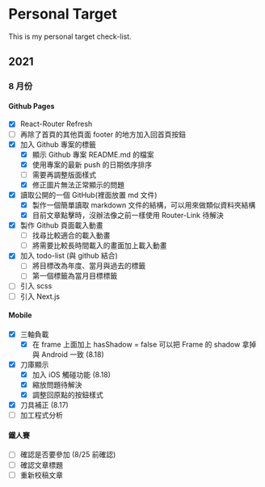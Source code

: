 # Personal Target
This is my personal target check-list.

## 2021
### 8 月份
#### Github Pages
- [x] React-Router Refresh
- [ ] 再除了首頁的其他頁面 footer 的地方加入回首頁按鈕
- [x] 加入 Github 專案的標籤
  - [x] 顯示 Github 專案 README.md 的檔案
  - [x] 使用專案的最新 push 的日期依序排序
  - [ ] 需要再調整版面樣式
  - [x] 修正圖片無法正常顯示的問題
- [X] 讀取公開的一個 GitHub(裡面放置 md 文件)
  - [X] 製作一個簡單讀取 markdown 文件的結構，可以用來做類似資料夾結構
  - [x] 目前文章點擊時，沒辦法像之前一樣使用 Router-Link 待解決
- [x] 製作 Github 頁面載入動畫
  - [ ] 找尋比較適合的載入動畫
  - [ ] 將需要比較長時間載入的畫面加上載入動畫 
- [x] 加入 todo-list (與 github 結合)
  - [ ] 將目標改為年度、當月與過去的標籤
  - [ ] 第一個標籤為當月目標標籤
- [ ] 引入 scss
- [ ] 引入 Next.js

#### Mobile
- [x] 三軸負載
  - [x] 在 frame 上面加上 hasShadow = false 可以把 Frame 的 shadow 拿掉與 Android 一致 (8.18)
- [x] 刀庫顯示
  - [x] 加入 iOS 觸碰功能 (8.18)
  - [x] 縮放問題待解決
  - [x] 調整回原點的按鈕樣式
- [x] 刀具補正 (8.17)
- [ ] 加工程式分析

#### 鐵人賽
- [ ] 確認是否要參加 (8/25 前確認)
- [ ] 確認文章標題
- [ ] 重新校稿文章
